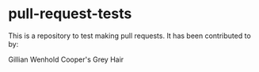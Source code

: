 # pull-request-tests

This is a repository to test making pull requests. It has been contributed to by:

Gillian Wenhold
Cooper's Grey Hair